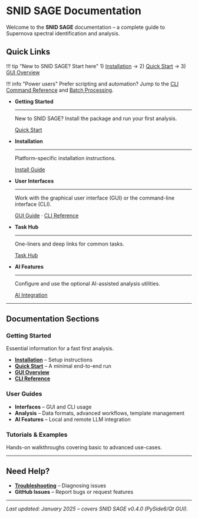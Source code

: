 # SNID SAGE Documentation

Welcome to the **SNID SAGE** documentation – a complete guide to Supernova spectral identification and analysis.

## Quick Links
 
!!! tip "New to SNID SAGE? Start here"
    1) [Installation](installation/installation.md) → 2) [Quick Start](quickstart/first-analysis.md) → 3) [GUI Overview](gui/interface-overview.md)
 
!!! info "Power users"
    Prefer scripting and automation? Jump to the [CLI Command Reference](cli/command-reference.md) and [Batch Processing](cli/batch-processing.md).

<div class="grid cards" markdown>

- **Getting Started**

  ---
  New to SNID SAGE? Install the package and run your first analysis.
  
  [Quick Start](quickstart/first-analysis.md)

- **Installation**

  ---
  Platform-specific installation instructions.
  
  [Install Guide](installation/installation.md)


- **User Interfaces**

  ---
  Work with the graphical user interface (GUI) or the command-line interface (CLI).
  
  [GUI Guide](gui/interface-overview.md) · [CLI Reference](cli/command-reference.md)

- **Task Hub**

  ---
  One-liners and deep links for common tasks.

  [Task Hub](task-hub.md)

- **AI Features**

  ---
  Configure and use the optional AI-assisted analysis utilities.
  
  [AI Integration](ai/overview.md)

</div>

---

## Documentation Sections

### Getting Started
Essential information for a fast first analysis.

- **[Installation](installation/installation.md)** – Setup instructions
- **[Quick Start](quickstart/first-analysis.md)** – A minimal end-to-end run
- **[GUI Overview](gui/interface-overview.md)**
- **[CLI Reference](cli/command-reference.md)**

### User Guides

- **Interfaces** – GUI and CLI usage
- **Analysis** – Data formats, advanced workflows, template management
- **AI Features** – Local and remote LLM integration

### Tutorials & Examples
Hands-on walkthroughs covering basic to advanced use-cases.

---

## Need Help?

- **[Troubleshooting](reference/troubleshooting.md)** – Diagnosing issues
- **GitHub Issues** – Report bugs or request features

---

*Last updated: January 2025 – covers SNID SAGE v0.4.0 (PySide6/Qt GUI).* 